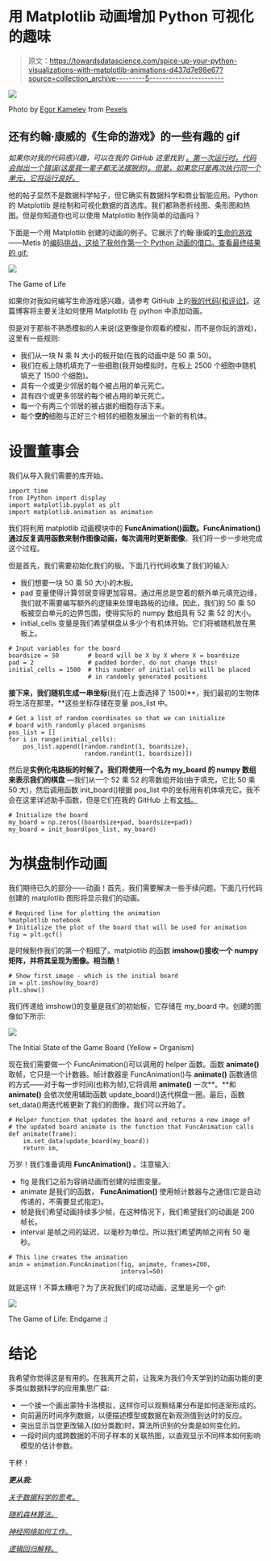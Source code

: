 # 用 Matplotlib 动画增加 Python 可视化的趣味

> 原文：<https://towardsdatascience.com/spice-up-your-python-visualizations-with-matplotlib-animations-d437d7e98e67?source=collection_archive---------5----------------------->

![](img/0b5578fb12d01a30e17755134c691886.png)

Photo by [Egor Kamelev](https://www.pexels.com/@ekamelev?utm_content=attributionCopyText&utm_medium=referral&utm_source=pexels) from [Pexels](https://www.pexels.com/photo/jellyfish-digital-wallpaper-753267/?utm_content=attributionCopyText&utm_medium=referral&utm_source=pexels)

## 还有约翰·康威的《生命的游戏》的一些有趣的 gif

*如果你对我的代码感兴趣，可以在我的 GitHub* *这里找到* [*。第一次运行时，代码会抛出一个错误(这是我一辈子都无法摆脱的)。但是，如果您只是再次执行同一个单元，它将运行良好。*](https://github.com/yiuhyuk/game_of_life)

他的帖子显然不是数据科学帖子，但它确实有数据科学和商业智能应用。Python 的 Matplotlib 是绘制和可视化数据的首选库。我们都熟悉折线图、条形图和热图。但是你知道你也可以使用 Matplotlib 制作简单的动画吗？

下面是一个用 Matplotlib 创建的动画的例子。它展示了约翰·康威的[生命的游戏](https://bitstorm.org/gameoflife/)——Metis 的[编码挑战，这给了我创作第一个 Python 动画的借口。查看最终结果的 gif:](/how-i-feel-about-data-science-and-the-metis-bootcamp-experience-398b171289d0)

![](img/3a86d5c40c9d4933a49c72818287c244.png)

The Game of Life

如果你对我如何编写生命游戏感兴趣，请参考 GitHub 上的[我的代码(和评论】](https://github.com/yiuhyuk/game_of_life)。这篇博客将主要关注如何使用 Matplotlib 在 python 中添加动画。

但是对于那些不熟悉模拟的人来说(这更像是你观看的模拟，而不是你玩的游戏)，这里有一些规则:

*   我们从一块 N 乘 N 大小的板开始(在我的动画中是 50 乘 50)。
*   我们在板上随机填充了一些细胞(我开始模拟时，在板上 2500 个细胞中随机填充了 1500 个细胞)。
*   具有一个或更少邻居的每个被占用的单元死亡。
*   具有四个或更多邻居的每个被占用的单元死亡。
*   每一个有两三个邻居的被占据的细胞存活下来。
*   每个**空的**细胞与正好三个相邻的细胞发展出一个新的有机体。

# 设置董事会

我们从导入我们需要的库开始。

```
import time
from IPython import display
import matplotlib.pyplot as plt
import matplotlib.animation as animation
```

我们将利用 matplotlib 动画模块中的 **FuncAnimation()函数。FuncAnimation()通过反复调用函数来制作图像动画，每次调用时更新图像**。我们将一步一步地完成这个过程。

但是首先，我们需要初始化我们的板。下面几行代码收集了我们的输入:

*   我们想要一块 50 乘 50 大小的木板。
*   pad 变量使得计算邻居变得更加容易。通过用总是空着的额外单元填充边缘，我们就不需要编写额外的逻辑来处理电路板的边缘。因此，我们的 50 乘 50 板被空白单元的边界包围，使得实际的 numpy 数组具有 52 乘 52 的大小。
*   initial_cells 变量是我们希望棋盘从多少个有机体开始。它们将被随机放在黑板上。

```
# Input variables for the board
boardsize = 50        # board will be X by X where X = boardsize
pad = 2               # padded border, do not change this!
initial_cells = 1500  # this number of initial cells will be placed 
                      # in randomly generated positions
```

**接下来，我们随机生成一串坐标**(我们在上面选择了 1500)**，我们最初的生物体将生活在那里。**这些坐标存储在变量 pos_list 中。

```
# Get a list of random coordinates so that we can initialize 
# board with randomly placed organisms
pos_list = []
for i in range(initial_cells):
    pos_list.append([random.randint(1, boardsize), 
                     random.randint(1, boardsize)])
```

然后是**实例化电路板的时候了。我们将使用一个名为 my_board 的 numpy 数组来表示我们的棋盘** —我们从一个 52 乘 52 的零数组开始(由于填充，它比 50 乘 50 大)，然后调用函数 init_board()根据 pos_list 中的坐标用有机体填充它。我不会在这里详述助手函数，但是它们在我的 GitHub 上有[文档。](https://github.com/yiuhyuk/game_of_life)

```
# Initialize the board
my_board = np.zeros((boardsize+pad, boardsize+pad))
my_board = init_board(pos_list, my_board)
```

# 为棋盘制作动画

我们期待已久的部分——动画！首先，我们需要解决一些手续问题。下面几行代码创建的 matplotlib 图形将显示我们的动画。

```
# Required line for plotting the animation
%matplotlib notebook
# Initialize the plot of the board that will be used for animation
fig = plt.gcf()
```

是时候制作我们的第一个相框了。matplotlib 的函数 **imshow()接收一个 numpy 矩阵，并将其呈现为图像。相当酷！**

```
# Show first image - which is the initial board
im = plt.imshow(my_board)
plt.show()
```

我们传递给 imshow()的变量是我们的初始板，它存储在 my_board 中。创建的图像如下所示:

![](img/a3400fc987d252fcb8741d530e9fd25f.png)

The Initial State of the Game Board (Yellow = Organism)

现在我们需要做一个 FuncAnimation()可以调用的 helper 函数。函数 **animate()** 取帧，它只是一个计数器。帧计数器是 FuncAnimation()与 **animate()** 函数通信的方式——对于每一步时间(也称为帧),它将调用 **animate()** 一次**。**和 **animate()** 会依次使用辅助函数 update_board()迭代棋盘一圈。最后，函数 set_data()用迭代板更新了我们的图像，我们可以开始了。

```
# Helper function that updates the board and returns a new image of
# the updated board animate is the function that FuncAnimation calls
def animate(frame):
    im.set_data(update_board(my_board))
    return im,
```

万岁！我们准备调用 **FuncAnimation()** 。注意输入:

*   fig 是我们之前为容纳动画而创建的绘图变量。
*   animate 是我们的函数， **FuncAnimation()** 使用帧计数器与之通信(它是自动传递的，不需要显式指定)。
*   帧是我们希望动画持续多少帧，在这种情况下，我们希望我们的动画是 200 帧长。
*   interval 是帧之间的延迟，以毫秒为单位。所以我们希望两帧之间有 50 毫秒。

```
# This line creates the animation
anim = animation.FuncAnimation(fig, animate, frames=200, 
                               interval=50)
```

就是这样！不算太糟吧？为了庆祝我们的成功动画，这里是另一个 gif:

![](img/e5a858f673b06b1de008342a49ed5342.png)

The Game of Life: Endgame :)

# 结论

我希望你觉得这是有用的。在我离开之前，让我来为我们今天学到的动画功能的更多类似数据科学的应用集思广益:

*   一个接一个画出蒙特卡洛模拟，这样你可以观察结果分布是如何逐渐形成的。
*   向前遍历时间序列数据，以便描述模型或数据在新观测值到达时的反应。
*   突出显示当您更改输入(如分类数)时，算法所识别的分类是如何变化的。
*   一段时间内或跨数据的不同子样本的关联热图，以直观显示不同样本如何影响模型的估计参数。

干杯！

***更从我:***

[*关于数据科学的思考。*](/how-i-feel-about-data-science-and-the-metis-bootcamp-experience-398b171289d0)

[*随机森林算法。*](/understanding-random-forest-58381e0602d2)

[*神经网络如何工作。*](/understanding-neural-networks-19020b758230)

[*逻辑回归解释。*](/understanding-logistic-regression-using-a-simple-example-163de52ea900)